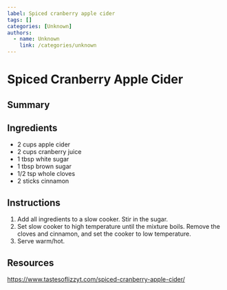 ```yaml
---
label: Spiced cranberry apple cider
tags: []
categories: [Unknown]
authors:
  - name: Unknown
    link: /categories/unknown
---
```


# Spiced Cranberry Apple Cider

## Summary

## Ingredients
- 2 cups apple cider
- 2 cups cranberry juice
- 1 tbsp white sugar
- 1 tbsp brown sugar
- 1/2 tsp whole cloves
- 2 sticks cinnamon

## Instructions
1. Add all ingredients to a slow cooker. Stir in the sugar.
2. Set slow cooker to high temperature until the mixture boils. Remove the cloves and cinnamon, and set the cooker to low temperature.
3. Serve warm/hot.

## Resources
https://www.tastesoflizzyt.com/spiced-cranberry-apple-cider/
